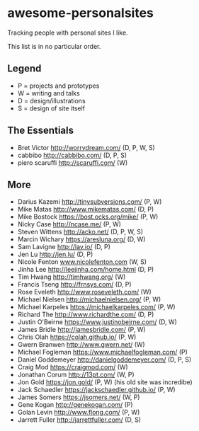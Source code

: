 # awesome-personalsites
Tracking people with personal sites I like.

This list is in no particular order.

## Legend
- P = projects and prototypes
- W = writing and talks
- D = design/illustrations
- S = design of site itself

## The Essentials
* Bret Victor http://worrydream.com/ (D, P, W, S)
* cabbibo http://cabbibo.com/ (D, P, S)
* piero scaruffi http://scaruffi.com/ (W)

## More
* Darius Kazemi http://tinysubversions.com/ (P, W)
* Mike Matas http://www.mikematas.com/ (D, P)
* Mike Bostock https://bost.ocks.org/mike/ (P, W)
* Nicky Case http://ncase.me/ (P, W)
* Steven Wittens http://acko.net/ (D, P, W, S)
* Marcin Wichary https://aresluna.org/ (D, W)
* Sam Lavigne http://lav.io/ (D, P)
* Jen Lu http://jen.lu/ (D, P)
* Nicole Fenton www.nicolefenton.com (W, S)
* Jinha Lee http://leejinha.com/home.html (D, P)
* Tim Hwang http://timhwang.org/ (W)
* Francis Tseng http://frnsys.com/ (D, P)
* Rose Eveleth http://www.roseveleth.com/ (W)
* Michael Nielsen http://michaelnielsen.org/ (P, W)
* Michael Karpeles https://michaelkarpeles.com/ (P, W)
* Richard The http://www.richardthe.com/ (D, P)
* Justin O'Beirne https://www.justinobeirne.com/ (D, W)
* James Bridle http://jamesbridle.com/ (P, W)
* Chris Olah https://colah.github.io/ (P, W)
* Gwern Branwen http://www.gwern.net/ (W)
* Michael Fogleman https://www.michaelfogleman.com/ (P)
* Daniel Goddemeyer http://danielgoddemeyer.com/ (D, P, S)
* Craig Mod https://craigmod.com/ (W)
* Jonathan Corum http://13pt.com/ (W, P)
* Jon Gold https://jon.gold/ (P, W) (his old site was incredibe)
* Jack Schaedler https://jackschaedler.github.io/ (P, W)
* James Somers https://jsomers.net/ (W, P)
* Gene Kogan http://genekogan.com/ (P)
* Golan Levin http://www.flong.com/ (P, W)
* Jarrett Fuller http://jarrettfuller.com/ (D, S)
